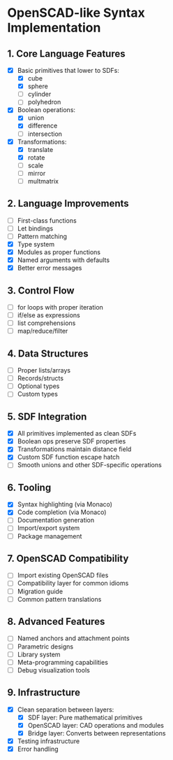# OpenSCAD-like Syntax Implementation

## 1. Core Language Features
- [x] Basic primitives that lower to SDFs:
  - [x] cube
  - [x] sphere
  - [ ] cylinder
  - [ ] polyhedron
- [x] Boolean operations:
  - [x] union
  - [x] difference
  - [ ] intersection
- [x] Transformations:
  - [x] translate
  - [x] rotate
  - [ ] scale
  - [ ] mirror
  - [ ] multmatrix

## 2. Language Improvements
- [ ] First-class functions
- [ ] Let bindings
- [ ] Pattern matching
- [x] Type system
- [x] Modules as proper functions
- [x] Named arguments with defaults
- [x] Better error messages

## 3. Control Flow
- [ ] for loops with proper iteration
- [ ] if/else as expressions
- [ ] list comprehensions
- [ ] map/reduce/filter

## 4. Data Structures
- [ ] Proper lists/arrays
- [ ] Records/structs
- [ ] Optional types
- [ ] Custom types

## 5. SDF Integration
- [x] All primitives implemented as clean SDFs
- [x] Boolean ops preserve SDF properties
- [x] Transformations maintain distance field
- [x] Custom SDF function escape hatch
- [ ] Smooth unions and other SDF-specific operations

## 6. Tooling
- [x] Syntax highlighting (via Monaco)
- [x] Code completion (via Monaco)
- [ ] Documentation generation
- [ ] Import/export system
- [ ] Package management

## 7. OpenSCAD Compatibility
- [ ] Import existing OpenSCAD files
- [ ] Compatibility layer for common idioms
- [ ] Migration guide
- [ ] Common pattern translations

## 8. Advanced Features
- [ ] Named anchors and attachment points
- [ ] Parametric designs
- [ ] Library system
- [ ] Meta-programming capabilities
- [ ] Debug visualization tools

## 9. Infrastructure
- [x] Clean separation between layers:
  - [x] SDF layer: Pure mathematical primitives
  - [x] OpenSCAD layer: CAD operations and modules
  - [x] Bridge layer: Converts between representations
- [x] Testing infrastructure
- [x] Error handling
